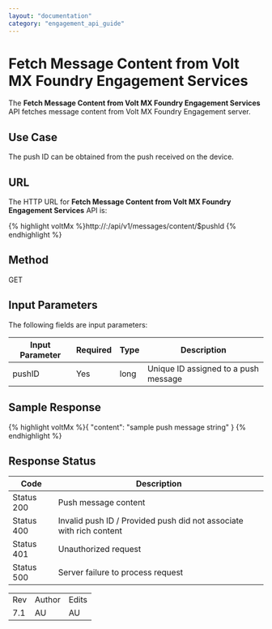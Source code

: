 ```yaml
---
layout: "documentation"
category: "engagement_api_guide"
---
```

                            


Fetch Message Content from Volt MX Foundry Engagement Services
=============================================================

The **Fetch Message Content from Volt MX Foundry Engagement Services** API fetches message content from Volt MX Foundry Engagement server.

Use Case
--------

The push ID can be obtained from the push received on the device.

**URL**
-------

The HTTP URL for **Fetch Message Content from Volt MX Foundry Engagement Services** API is:

{% highlight voltMx %}http://<host or ip>:<port>/api/v1/messages/content/$pushId
{% endhighlight %}

Method
------

GET

Input Parameters
----------------

The following fields are input parameters:

  
| Input Parameter | Required | Type | Description |
| --- | --- | --- | --- |
| pushID | Yes | long | Unique ID assigned to a push message |

Sample Response
---------------

{% highlight voltMx %}{
  "content": "sample push message string"
}
{% endhighlight %}

Response Status
---------------

  
| Code | Description |
| --- | --- |
| Status 200 | Push message content |
| Status 400 | Invalid push ID / Provided push did not associate with rich content |
| Status 401 | Unauthorized request |
| Status 500 | Server failure to process request |

<table class="TableStyle-RevisionTable" cellspacing="0" style="mc-table-style: url('../Resources/TableStyles/RevisionTable.css');" data-mc-conditions="Default.HTML"><colgroup><col class="TableStyle-RevisionTable-Column-Column1"> <col class="TableStyle-RevisionTable-Column-Column1"> <col class="TableStyle-RevisionTable-Column-Column1"></colgroup><tbody><tr class="TableStyle-RevisionTable-Body-Body1"><td class="TableStyle-RevisionTable-BodyE-Column1-Body1">Rev</td><td class="TableStyle-RevisionTable-BodyE-Column1-Body1">Author</td><td class="TableStyle-RevisionTable-BodyD-Column1-Body1">Edits</td></tr><tr class="TableStyle-RevisionTable-Body-Body1"><td class="TableStyle-RevisionTable-BodyB-Column1-Body1">7.1</td><td class="TableStyle-RevisionTable-BodyB-Column1-Body1">AU</td><td class="TableStyle-RevisionTable-BodyA-Column1-Body1">AU</td></tr></tbody></table>

